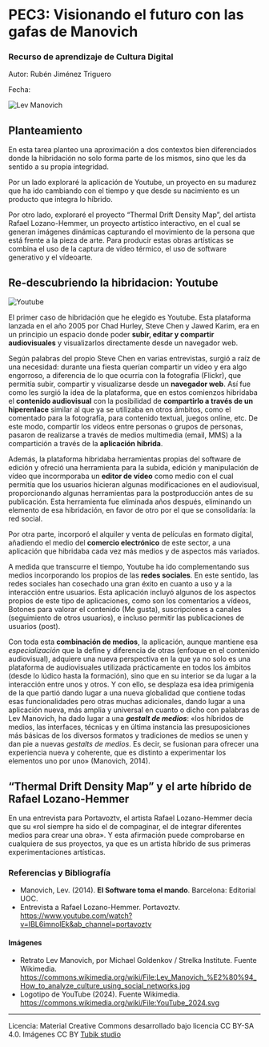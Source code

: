 # PEC3: Visionando el futuro con las gafas de Manovich 

### Recurso de aprendizaje de Cultura Digital 


Autor: Rubén Jiménez Triguero


Fecha: 


![Lev Manovich](https://upload.wikimedia.org/wikipedia/commons/9/93/Lev_Manovich_%E2%80%94_How_to_analyze_culture_using_social_networks.jpg)

## Planteamiento


En esta tarea planteo una aproximación a dos contextos bien diferenciados donde la hibridación no solo forma parte de los mismos, sino que les da sentido a su propia integridad.

Por un lado exploraré la aplicación de Youtube, un proyecto en su madurez que ha ido cambiando con el tiempo y que desde su nacimiento es un producto que integra lo híbrido.

Por otro lado, exploraré el proyecto “Thermal Drift Density Map”, del artista Rafael Lozano-Hemmer, un proyecto artístico interactivo, en el cual se generan imágenes dinámicas capturando el movimiento de la persona que está frente a la pieza de arte. Para producir estas obras artísticas se combina el uso de la captura de vídeo térmico,  el uso de software generativo y el vídeoarte.


## Re-descubriendo la hibridacion: Youtube

![Youtube](https://upload.wikimedia.org/wikipedia/commons/2/20/YouTube_2024.svg)

El primer caso de hibridación que he elegido es Youtube. Esta plataforma lanzada en el año 2005 por Chad Hurley, Steve Chen y Jawed Karim, era en un principio un espacio donde poder **subir, editar y compartir audiovisuales** y visualizarlos directamente desde un navegador web. 

Según palabras del propio Steve Chen en varias entrevistas, surgió a raíz de una necesidad: durante una fiesta querían compartir un vídeo y era algo engorroso, a diferencia de lo que ocurría con la fotografía (Flickr), que permitía subir, compartir y visualizarse desde un **navegador web**. Así fue como les surgió la idea de la plataforma, que en estos comienzos hibridaba el **contenido audiovisual** con  la posibilidad de **compartirlo a través de un hiperenlace** similar al que ya se utilizaba en otros ámbitos, como el comentado para la fotografía, para contenido textual, juegos online, etc. De este modo, compartir los vídeos entre personas o grupos de personas, pasaron de realizarse a través de medios multimedia (email, MMS) a la compartición a través de la **aplicación híbrida**.

Además, la plataforma hibridaba herramientas propias del software de edición y ofreció una herramienta para la subida, edición y manipulación de vídeo que incormporaba un **editor de vídeo** como medio con el cual permitía que los usuarios hicieran algunas modificaciones en el audiovisual, proporcionando algunas herramientas para la postproducción antes de su publicación. Esta herramienta fue eliminada años después, eliminando un elemento de esa hibridación, en favor de otro por el que se consolidaría: la red social.

Por otra parte, incorporó el alquiler y venta de películas en formato digital, añadiendo el medio del **comercio electrónico** de este sector, a una aplicación que hibridaba cada vez más medios y de aspectos más variados.

A medida que transcurre el tiempo, Youtube ha ido complementando sus medios incorporando los propios de las **redes sociales**. En este sentido, las redes sociales han cosechado una gran éxito en cuanto a uso y a la interacción entre usuarios. Esta aplicación incluyó algunos de los aspectos propios de este tipo de aplicaciones, como son los comentarios a vídeos, Botones para valorar el contenido (Me gusta), suscripciones a canales (seguimiento de otros usuarios), e incluso permitir las publicaciones de usuarios (post). 

Con toda esta **combinación de medios**, la aplicación, aunque mantiene esa *especialización* que la define y diferencia de otras (enfoque en el contenido audiovisual), adquiere una nueva perspectiva en la que ya no solo es una plataforma de audiovisuales utilizada prácticamente en todos los ámbitos (desde lo lúdico hasta la formación), sino que en su interior se da lugar a la interacción entre unos y otros. Y con ello, se desplaza esa idea primigenia de la que partió dando lugar a una nueva globalidad que contiene todas esas funcionalidades pero otras muchas adicionales, dando lugar a una aplicación nueva, más amplia y universal en cuanto o dicho con palabras de Lev Manovich, ha dado lugar a una ***gestalt de medios***: «los híbridos de medios, las interfaces, técnicas y en última instancia las presuposiciones más básicas de los diversos formatos y tradiciones de medios se unen y dan pie a nuevas *gestalts de medios*. Es decir, se fusionan para ofrecer una experiencia nueva y coherente, que es distinto a experimentar los elementos uno por uno» (Manovich, 2014).


## “Thermal Drift Density Map” y el arte híbrido de Rafael Lozano-Hemmer

En una entrevista para Portavoztv, el artista Rafael Lozano-Hemmer decía que su «rol siempre ha sido el de compaginar, el de integrar diferentes medios para crear una obra». Y esta afirmación puede comprobarse en cualquiera de sus proyectos, ya que es un artista híbrido de sus primeras experimentaciones artísticas.


### Referencias y Bibliografía

* Manovich, Lev. (2014). **El Software toma el mando**. Barcelona: Editorial UOC.
* Entrevista a Rafael Lozano-Hemmer. Portavoztv. https://www.youtube.com/watch?v=IBL6imnolEk&ab_channel=portavoztv


#### Imágenes

* Retrato Lev Manovich, por 	Michael Goldenkov / Strelka Institute.  Fuente  Wikimedia. https://commons.wikimedia.org/wiki/File:Lev_Manovich_%E2%80%94_How_to_analyze_culture_using_social_networks.jpg
* Logotipo de YouTube (2024). Fuente Wikimedia. https://commons.wikimedia.org/wiki/File:YouTube_2024.svg


----

Licencia: Material Creative Commons desarrollado bajo licencia CC BY-SA 4.0. Imágenes CC BY [Tubik studio](https://blog.tubikstudio.com/how-to-create-original-flat-illustrations-designers-tips/) 

